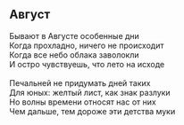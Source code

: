 ## Август
Бывают в Августе особенные дни\
Когда прохладно,  ничего не происходит\
Когда все небо облака заволокли\
И остро чувствуешь, что лето на исходе\
\
Печальней не придумать дней таких\
Для юных: желтый лист, как знак разлуки\
Но волны времени относят нас от них\
Чем дальше, тем дороже эти детства муки

